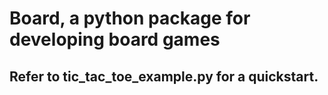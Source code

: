 # Board, a python package for developing board games
## Refer to tic_tac_toe_example.py for a quickstart.